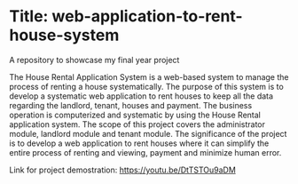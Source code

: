 # Title: web-application-to-rent-house-system
A repository to showcase my final year project

The House Rental Application System is a web-based system to manage the process of renting a house systematically. 
The purpose of this system is to develop a systematic web application to rent houses to keep all the data regarding the landlord, tenant, houses and payment. 
The business operation is computerized and systematic by using the House Rental application system. 
The scope of this project covers the administrator module, landlord module and tenant module. The significance of the project is to develop a web application to rent houses where it can simplify the entire process of renting and viewing, payment and minimize human error.

Link for project demostration: https://youtu.be/DtTSTOu9aDM


